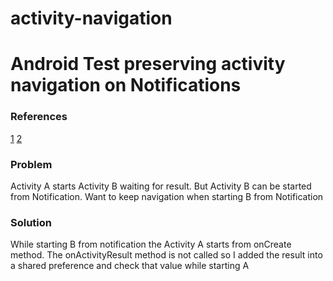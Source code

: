 activity-navigation
===================

# Android Test preserving activity navigation on Notifications #

### References ###
[1](http://developer.android.com/guide/topics/ui/notifiers/notifications.html#NotificationResponse)
[2](http://developer.android.com/training/implementing-navigation/temporal.html#SynthesizeBackStack)

### Problem ###
Activity A starts Activity B waiting for result. But Activity B can be started from Notification.
Want to keep navigation when starting B from Notification

### Solution ###
While starting B from notification the Activity A starts from onCreate method. The onActivityResult method is not called so I added the result into a shared preference and check that value while starting A
